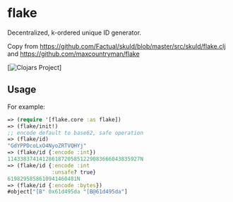 # flake
Decentralized, k-ordered unique ID generator.

Copy from https://github.com/Factual/skuld/blob/master/src/skuld/flake.clj
and
https://github.com/maxcountryman/flake


[![Clojars Project](http://clojars.org/tiensonqin/flake/latest-version.svg)]

## Usage
For example:

```clojure
=> (require '[flake.core :as flake])
=> (flake/init!)
;; encode default to base62, safe operation
=> (flake/id)
"GdYPPDcoLxO4NyoZRTVQHYj"
=> (flake/id {:encode :int})
114338374141286187205851229083666043835927N
=> (flake/id {:encode :int
              :unsafe? true}
6198295858610941460481N
=> (flake/id {:encode :bytes})
#object["[B" 0x61d495da "[B@61d495da"]
```
